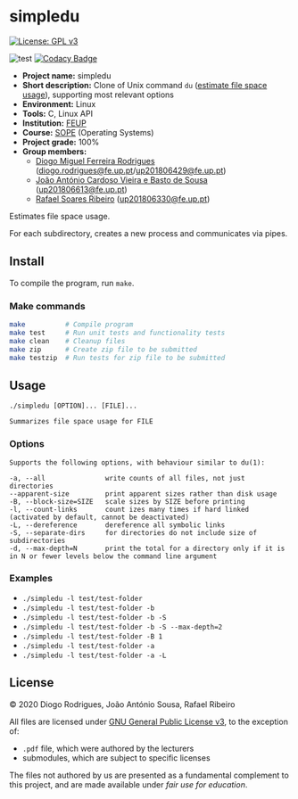 # simpledu

[![License: GPL v3](https://img.shields.io/badge/License-GPLv3-blue.svg)](https://www.gnu.org/licenses/gpl-3.0)

![test](https://github.com/dmfrodrigues/feup-sope-proj1/workflows/test/badge.svg)
[![Codacy Badge](https://app.codacy.com/project/badge/Grade/c5e457edb77d4b4081daa29e643ac842)](https://www.codacy.com/gh/dmfrodrigues/feup-sope-proj1/dashboard?utm_source=github.com&amp;utm_medium=referral&amp;utm_content=dmfrodrigues/feup-sope-proj1&amp;utm_campaign=Badge_Grade)

- **Project name:** simpledu
- **Short description:** Clone of Unix command `du` ([estimate file space usage](https://linux.die.net/man/1/du)), supporting most relevant options
- **Environment:** Linux
- **Tools:** C, Linux API
- **Institution:** [FEUP](https://sigarra.up.pt/feup/en/web_page.Inicial)
- **Course:** [SOPE](https://sigarra.up.pt/feup/en/UCURR_GERAL.FICHA_UC_VIEW?pv_ocorrencia_id=436440) (Operating Systems)
- **Project grade:** 100%
- **Group members:**
    - [Diogo Miguel Ferreira Rodrigues](https://github.com/dmfrodrigues) ([diogo.rodrigues@fe.up.pt](mailto:diogo.rodrigues@fe.up.pt)/[up201806429@fe.up.pt](mailto:up201806429@fe.up.pt))
    - [João António Cardoso Vieira e Basto de Sousa](https://github.com/JoaoASousa) ([up201806613@fe.up.pt](up201806613@fe.up.pt))
    - [Rafael Soares Ribeiro](https://github.com/up201806330) ([up201806330@fe.up.pt](mailto:up201806330@fe.up.pt))

Estimates file space usage.

For each subdirectory, creates a new process and communicates via pipes.

## Install

To compile the program, run `make`.

### Make commands

```sh
make          # Compile program
make test     # Run unit tests and functionality tests
make clean    # Cleanup files
make zip      # Create zip file to be submitted
make testzip  # Run tests for zip file to be submitted
```

## Usage

```
./simpledu [OPTION]... [FILE]...

Summarizes file space usage for FILE
```

### Options

```
Supports the following options, with behaviour similar to du(1):

-a, --all               write counts of all files, not just directories
--apparent-size         print apparent sizes rather than disk usage
-B, --block-size=SIZE   scale sizes by SIZE before printing
-l, --count-links       count izes many times if hard linked (activated by default, cannot be deactivated)
-L, --dereference       dereference all symbolic links
-S, --separate-dirs     for directories do not include size of subdirectories
-d, --max-depth=N       print the total for a directory only if it is in N or fewer levels below the command line argument
```

### Examples

- `./simpledu -l test/test-folder`
- `./simpledu -l test/test-folder -b`
- `./simpledu -l test/test-folder -b -S`
- `./simpledu -l test/test-folder -b -S --max-depth=2`
- `./simpledu -l test/test-folder -B 1`
- `./simpledu -l test/test-folder -a`
- `./simpledu -l test/test-folder -a -L`

## License

© 2020 Diogo Rodrigues, João António Sousa, Rafael Ribeiro

All files are licensed under [GNU General Public License v3](LICENSE), to the exception of:
- `.pdf` file, which were authored by the lecturers
- submodules, which are subject to specific licenses

The files not authored by us are presented as a fundamental complement to this project, and are made available under *fair use for education*.
